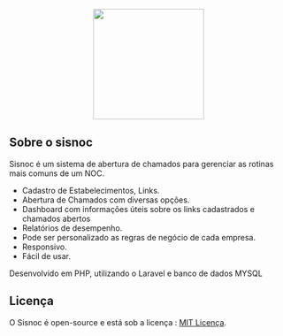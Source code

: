 <p align="center"><img src="https://by3302files.storage.live.com/y4mDq5oPbqSkUJopsFxGYx6-qwUbidoApfZY3ukDU-3EHIvViqlwGIXUN3I_ez7z2ig4IV1QJkC0mYxOojy6Ng7AhoZ4VAyAsihF2KCOYQ7m4WWpJx9NREqkeLLrtYXN6NMtyQS2CM7aOgyDWB4UNfYsslsyFwkw2REK7R5YOhwbUfZh1nze1ZiwoesZ8kXpzLtA07bvEacA5AzdT67JaNUyA/LogoSisnoc.png?psid=1&width=200&height=200&cropMode=center" width="200"></p>

## Sobre o sisnoc

Sisnoc é um sistema de abertura de chamados para gerenciar as rotinas mais comuns de um NOC. 

- Cadastro de Estabelecimentos, Links.
- Abertura de Chamados com diversas opções.
- Dashboard com informações úteis sobre os links cadastrados e chamados abertos
- Relatórios de desempenho.
- Pode ser personalizado as regras de negócio de cada empresa.
- Responsivo.
- Fácil de usar.

Desenvolvido em PHP, utilizando o Laravel e banco de dados MYSQL

## Licença

O Sisnoc é open-source e está sob a licença : [MIT Licença](https://opensource.org/licenses/MIT).
